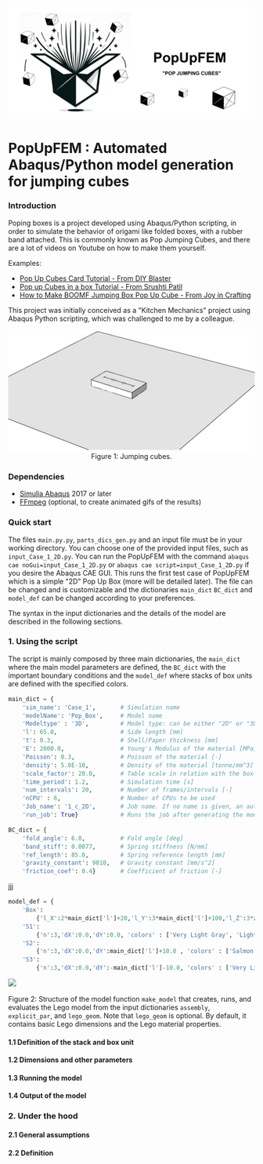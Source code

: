 
<div align="center">
    <img src="images/Pop_up_box_logo.png">
</div>

# PopUpFEM : Automated Abaqus/Python model generation for jumping cubes

### Introduction
Poping boxes is a project developed using Abaqus/Python scripting, in order to simulate the behavior of origami like folded boxes, with a rubber band attached. This is commonly known as Pop Jumping Cubes, and there are a lot of videos on Youtube on how to make them yourself.

Examples:
- [Pop Up Cubes Card Tutorial - From DIY Blaster](https://www.youtube.com/watch?v=PdaHHFXTUxQ)
-  [Pop up Cubes in a box Tutorial - From Srushti Patil](https://www.youtube.com/watch?v=h3P-WZ2uPx0&t)
-  [How to Make BOOMF Jumping Box Pop Up Cube - From Joy in Crafting](https://www.youtube.com/watch?v=jKvsseAAZmo)

This project was initially conceived as a "Kitchen Mechanics" project using Abaqus Python scripting, which was challenged to me by a colleague.
<div align="center">
   <img src="images/pop_boxes_video.gif">
    Figure 1: Jumping cubes.
</div>

### Dependencies
* [Simulia Abaqus](https://www.3ds.com/products-services/simulia/products/abaqus) 2017 or later
* [FFmpeg](https://ffmpeg.org) (optional, to create animated gifs of the results)

### Quick start

The files `main.py.py`, `parts_dics_gen.py` and an input file must be in your working directory. You can choose one of the provided input files, such as `input_Case_1_2D.py`. You can run the PopUpFEM with the command `abaqus cae noGui=input_Case_1_2D.py` or `abaqus cae script=input_Case_1_2D.py` if you desire the Abaqus CAE GUI. This runs the first test case of PopUpFEM which is a simple "2D" Pop Up Box (more will be detailed later). The file can be changed and is customizable and the dictionaries `main_dict` `BC_dict` and `model_def` can be changed according to your preferences.

The syntax in the input dictionaries and the details of the model are described in the following sections. 

### 1. Using the script

The script is mainly composed by three main dictionaries, the `main_dict` where the main model parameters are defined, the `BC_dict` with the important boundary conditions and the `model_def` where stacks of box units are defined with the specified colors.

```python
main_dict = {
    'sim_name': 'Case_1',       # Simulation name
    'modelName': 'Pop_Box',     # Model name
    'Modeltype' : '3D',         # Model type: can be either "2D" or "3D"
    'l': 65.0,                  # Side length [mm]                 
    't': 0.3,                   # Shell/Paper thickness [mm]
    'E': 2000.0,                # Young's Modulus of the material [MPa]
    'Poisson': 0.3,             # Poisson of the material [-]
    'density': 5.0E-10,         # Density of the material [tonne/mm^3]
    'scale_factor': 20.0,       # Table scale in relation with the box [-]
    'time_period': 1.2,         # Simulation time [s] 
    'num_intervals': 20,        # Number of frames/intervals [-]
    'nCPU' : 6,                 # Number of CPUs to be used
    'Job_name': '1_c_2D',       # Job name. If no name is given, an automatic name is attributed
    'run_job': True}            # Runs the job after generating the model - Typically work best with ABAQUS noGui 
```


```python
BC_dict = {
    'fold_angle': 6.0,          # Fold angle [deg]
    'band_stiff': 0.0077,       # Spring stiffness [N/mm]
    'ref_length': 85.0,         # Spring reference length [mm]
    'gravity_constant': 9810,   # Gravity constant [mm/s^2]   
    'friction_coef': 0.4}       # Coefficient of friction [-]
```

jjj

```python
model_def = {
    'Box':
        {'l_X':2*main_dict['l']+20,'l_Y':3*main_dict['l']+100,'l_Z':3*z,'Lid':False},
    'S1':
        {'n':3,'dX':0.0,'dY':0.0, 'colors' : ['Very Light Gray', 'Light Gray', 'Dark Gray']},
    'S2':
        {'n':3,'dX':0.0,'dY':main_dict['l']+10.0 , 'colors' : ['Salmon', 'Light Orange', 'Sand Red']},
    'S3':
        {'n':3,'dX':0.0,'dY':-main_dict['l']-10.0, 'colors' : ['Very Light Gray', 'Light Gray', 'Dark Gray']}}
```

![](images/lego-functions0.png)
<p align="center">

Figure 2: Structure of the model function <code>make_model</code> that creates, runs, and evaluates the Lego model from the input dictionaries <code>assembly</code>, <code>explicit_par</code>, and <code>lego_geom</code>. Note that <code>lego_geom</code> is optional. By default, it contains  basic Lego dimensions and the Lego material properties.
</p>

#### 1.1 Definition of the stack and box unit

#### 1.2 Dimensions and other parameters

#### 1.3 Running the model

#### 1.4 Output of the model

### 2. Under the hood

#### 2.1 General assumptions

#### 2.2 Definition 
